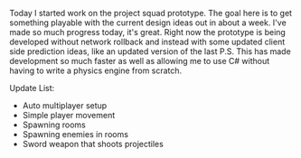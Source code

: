 Today I started work on the project squad prototype. The goal here is to get something playable with the current design ideas out in about a week. I've made so much progress today, it's great. Right now the prototype is being developed without network rollback and instead with some updated client side prediction ideas, like an updated version of the last P.S. This has made development so much faster as well as allowing me to use C# without having to write a physics engine from scratch.

Update List:
- Auto multiplayer setup
- Simple player movement
- Spawning rooms
- Spawning enemies in rooms
- Sword weapon that shoots projectiles